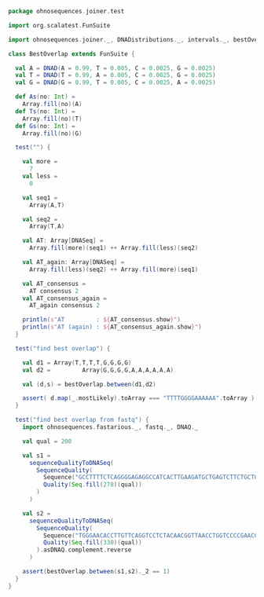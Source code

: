 
```scala
package ohnosequences.joiner.test

import org.scalatest.FunSuite

import ohnosequences.joiner._, DNADistributions._, intervals._, bestOverlap._

class BestOverlap extends FunSuite {

  val A = DNAD(A = 0.99, T = 0.005, C = 0.0025, G = 0.0025)
  val T = DNAD(T = 0.99, A = 0.005, C = 0.0025, G = 0.0025)
  val G = DNAD(G = 0.99, T = 0.005, C = 0.0025, A = 0.0025)

  def As(no: Int) =
    Array.fill(no)(A)
  def Ts(no: Int) =
    Array.fill(no)(T)
  def Gs(no: Int) =
    Array.fill(no)(G)

  test("") {

    val more =
      7
    val less =
      0

    val seq1 =
      Array(A,T)

    val seq2 =
      Array(T,A)

    val AT: Array[DNASeq] =
      Array.fill(more)(seq1) ++ Array.fill(less)(seq2)

    val AT_again: Array[DNASeq] =
      Array.fill(less)(seq2) ++ Array.fill(more)(seq1)

    val AT_consensus =
      AT consensus 2
    val AT_consensus_again =
      AT_again consensus 2

    println(s"AT         : ${AT_consensus.show}")
    println(s"AT (again) : ${AT_consensus_again.show}")
  }

  test("find best overlap") {

    val d1 = Array(T,T,T,T,G,G,G,G)
    val d2 =         Array(G,G,G,G,A,A,A,A,A,A)

    val (d,s) = bestOverlap.between(d1,d2)

    assert( d.map(_.mostLikely).toArray === "TTTTGGGGAAAAAA".toArray )
  }

  test("find best overlap from fastq") {
    import ohnosequences.fastarious._, fastq._, DNAQ._

    val qual = 200

    val s1 =
      sequenceQualityToDNASeq(
        SequenceQuality(
          Sequence("GCCTTTTCTCAGGGGAGAGGCCATCACTTGAAGATGCTGAGTCTTCTGCTCCTTCTCCTGGGACTAGGCTCTGTGTTCAGTGCTGTCATCTCTCAAAAGCCAAGCAGGGATATCTGTCAACGTGGAACCTCCCTGACGATCCAGTGTCAAGTCGATAGCCAAGTCACCATGATGTTCTGGTACCGTCAGCAACCTGGACAGAGCCTGACACTGATCGCAACTGCAAATCAGGGCTCTGAGGCCACATATGAGAGTGGATTTGTCATTGACAAGTTTCC"),
          Quality(Seq.fill(278)(qual))
        )
      )

    val s2 =
      sequenceQualityToDNASeq(
        SequenceQuality(
          Sequence("TGGGAACACCTTGTTCAGGTCCTCTACAACGGTTAACCTGGTCCCCGAACCGAAGGTGTAGCCATAGTTAGCTCCTGTTCCAACGCTGCAGAGATATATGCTGCTGTCTTCAGGGCTCATGTTGCTCACAGTCAGAGTTGAGAATGTTAGGTTTGGGCGGCTGATGGGAAACTTGTCAATGACAAATCCACTCTCATATGTGGCCTCAGAGCCCTGATTTGCAGTTGCGATCAGTGTCAGGCTCTGTCCAGGTTGCTGACGGTACCAGAACATCATGGTGACTTGGCTATCGACTTGACACTGGATCGTCAGGGAGGTTCCACGTTGACA"),
          Quality(Seq.fill(330)(qual))
        ).asDNAQ.complement.reverse
      )

    assert(bestOverlap.between(s1,s2)._2 == 1)
  }
}

```




[main/scala/intervals.scala]: ../../main/scala/intervals.scala.md
[main/scala/package.scala]: ../../main/scala/package.scala.md
[main/scala/bestOverlap.scala]: ../../main/scala/bestOverlap.scala.md
[main/scala/DNADistributions.scala]: ../../main/scala/DNADistributions.scala.md
[main/scala/consensus.scala]: ../../main/scala/consensus.scala.md
[test/scala/Intervals.scala]: Intervals.scala.md
[test/scala/BestOverlap.scala]: BestOverlap.scala.md
[test/scala/Joining.scala]: Joining.scala.md
[test/scala/Joiner.scala]: Joiner.scala.md
[test/scala/Consensus.scala]: Consensus.scala.md